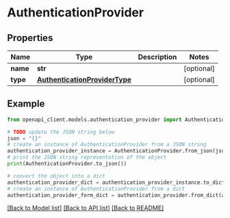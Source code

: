# AuthenticationProvider


## Properties

Name | Type | Description | Notes
------------ | ------------- | ------------- | -------------
**name** | **str** |  | [optional] 
**type** | [**AuthenticationProviderType**](AuthenticationProviderType.md) |  | [optional] 

## Example

```python
from openapi_client.models.authentication_provider import AuthenticationProvider

# TODO update the JSON string below
json = "{}"
# create an instance of AuthenticationProvider from a JSON string
authentication_provider_instance = AuthenticationProvider.from_json(json)
# print the JSON string representation of the object
print(AuthenticationProvider.to_json())

# convert the object into a dict
authentication_provider_dict = authentication_provider_instance.to_dict()
# create an instance of AuthenticationProvider from a dict
authentication_provider_form_dict = authentication_provider.from_dict(authentication_provider_dict)
```
[[Back to Model list]](../README.md#documentation-for-models) [[Back to API list]](../README.md#documentation-for-api-endpoints) [[Back to README]](../README.md)


